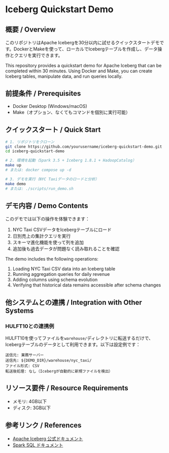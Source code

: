 # Iceberg Quickstart Demo

## 概要 / Overview

このリポジトリはApache Icebergを30分以内に試せるクイックスタートデモです。DockerとMakeを使って、ローカルでIcebergテーブルを作成し、データ操作とクエリを実行できます。

This repository provides a quickstart demo for Apache Iceberg that can be completed within 30 minutes. Using Docker and Make, you can create Iceberg tables, manipulate data, and run queries locally.

## 前提条件 / Prerequisites

- Docker Desktop (Windows/macOS)
- Make（オプション、なくてもコマンドを個別に実行可能）

## クイックスタート / Quick Start

```bash
# 1. リポジトリをクローン
git clone https://github.com/yourusername/iceberg-quickstart-demo.git
cd iceberg-quickstart-demo

# 2. 環境を起動（Spark 3.5 + Iceberg 1.8.1 + HadoopCatalog）
make up
# または: docker compose up -d

# 3. デモを実行（NYC Taxiデータのロードと分析）
make demo
# または: ./scripts/run_demo.sh
```

## デモ内容 / Demo Contents

このデモでは以下の操作を体験できます：

1. NYC Taxi CSVデータをIcebergテーブルにロード
2. 日別売上の集計クエリを実行
3. スキーマ進化機能を使って列を追加
4. 追加後も過去データが問題なく読み取れることを確認

The demo includes the following operations:

1. Loading NYC Taxi CSV data into an Iceberg table
2. Running aggregation queries for daily revenue
3. Adding columns using schema evolution
4. Verifying that historical data remains accessible after schema changes

## 他システムとの連携 / Integration with Other Systems

### HULFT10との連携例

HULFT10を使ってファイルを`warehouse/`ディレクトリに転送するだけで、Icebergテーブルのデータとして利用できます。以下は設定例です：

```
送信元: 業務サーバー
送信先: ${DEMO_DIR}/warehouse/nyc_taxi/
ファイル形式: CSV
転送後処理: なし（Icebergが自動的に新規ファイルを検出）
```

## リソース要件 / Resource Requirements

- メモリ: 4GB以下
- ディスク: 3GB以下

## 参考リンク / References

- [Apache Iceberg 公式ドキュメント](https://iceberg.apache.org/docs/latest/)
- [Spark SQL ドキュメント](https://spark.apache.org/docs/latest/sql-programming-guide.html) 